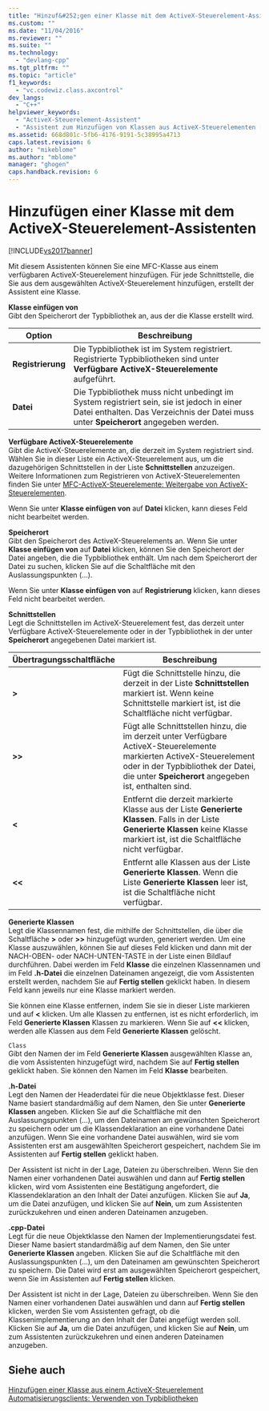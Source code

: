 ```yaml
---
title: "Hinzuf&#252;gen einer Klasse mit dem ActiveX-Steuerelement-Assistenten | Microsoft Docs"
ms.custom: ""
ms.date: "11/04/2016"
ms.reviewer: ""
ms.suite: ""
ms.technology: 
  - "devlang-cpp"
ms.tgt_pltfrm: ""
ms.topic: "article"
f1_keywords: 
  - "vc.codewiz.class.axcontrol"
dev_langs: 
  - "C++"
helpviewer_keywords: 
  - "ActiveX-Steuerelement-Assistent"
  - "Assistent zum Hinzufügen von Klassen aus ActiveX-Steuerelementen [C++]"
ms.assetid: 668d801c-5fb6-4176-9191-5c38995a4713
caps.latest.revision: 6
author: "mikeblome"
ms.author: "mblome"
manager: "ghogen"
caps.handback.revision: 6
---
```

# Hinzuf&#252;gen einer Klasse mit dem ActiveX-Steuerelement-Assistenten
[!INCLUDE[vs2017banner](../assembler/inline/includes/vs2017banner.md)]

Mit diesem Assistenten können Sie eine MFC\-Klasse aus einem verfügbaren ActiveX\-Steuerelement hinzufügen.  Für jede Schnittstelle, die Sie aus dem ausgewählten ActiveX\-Steuerelement hinzufügen, erstellt der Assistent eine Klasse.  
  
 **Klasse einfügen von**  
 Gibt den Speicherort der Typbibliothek an, aus der die Klasse erstellt wird.  
  
|Option|Beschreibung|  
|------------|------------------|  
|**Registrierung**|Die Typbibliothek ist im System registriert.  Registrierte Typbibliotheken sind unter **Verfügbare ActiveX\-Steuerelemente** aufgeführt.|  
|**Datei**|Die Typbibliothek muss nicht unbedingt im System registriert sein, sie ist jedoch in einer Datei enthalten.  Das Verzeichnis der Datei muss unter **Speicherort** angegeben werden.|  
  
 **Verfügbare ActiveX\-Steuerelemente**  
 Gibt die ActiveX\-Steuerelemente an, die derzeit im System registriert sind.  Wählen Sie in dieser Liste ein ActiveX\-Steuerelement aus, um die dazugehörigen Schnittstellen in der Liste **Schnittstellen** anzuzeigen.  Weitere Informationen zum Registrieren von ActiveX\-Steuerelementen finden Sie unter [MFC\-ActiveX\-Steuerelemente: Weitergabe von ActiveX\-Steuerelementen](../mfc/mfc-activex-controls-distributing-activex-controls.md).  
  
 Wenn Sie unter **Klasse einfügen von** auf **Datei** klicken, kann dieses Feld nicht bearbeitet werden.  
  
 **Speicherort**  
 Gibt den Speicherort des ActiveX\-Steuerelements an.  Wenn Sie unter **Klasse einfügen von** auf **Datei** klicken, können Sie den Speicherort der Datei angeben, die die Typbibliothek enthält.  Um nach dem Speicherort der Datei zu suchen, klicken Sie auf die Schaltfläche mit den Auslassungspunkten \(...\).  
  
 Wenn Sie unter **Klasse einfügen von** auf **Registrierung** klicken, kann dieses Feld nicht bearbeitet werden.  
  
 **Schnittstellen**  
 Legt die Schnittstellen im ActiveX\-Steuerelement fest, das derzeit unter Verfügbare ActiveX\-Steuerelemente oder in der Typbibliothek in der unter **Speicherort** angegebenen Datei markiert ist.  
  
|Übertragungsschaltfläche|Beschreibung|  
|------------------------------|------------------|  
|**\>**|Fügt die Schnittstelle hinzu, die derzeit in der Liste **Schnittstellen** markiert ist.  Wenn keine Schnittstelle markiert ist, ist die Schaltfläche nicht verfügbar.|  
|**\>\>**|Fügt alle Schnittstellen hinzu, die im derzeit unter Verfügbare ActiveX\-Steuerelemente markierten ActiveX\-Steuerelement oder in der Typbibliothek der Datei, die unter **Speicherort** angegeben ist, enthalten sind.|  
|**\<**|Entfernt die derzeit markierte Klasse aus der Liste **Generierte Klassen**.  Falls in der Liste **Generierte Klassen** keine Klasse markiert ist, ist die Schaltfläche nicht verfügbar.|  
|**\<\<**|Entfernt alle Klassen aus der Liste **Generierte Klassen**.  Wenn die Liste **Generierte Klassen** leer ist, ist die Schaltfläche nicht verfügbar.|  
  
 **Generierte Klassen**  
 Legt die Klassennamen fest, die mithilfe der Schnittstellen, die über die Schaltfläche **\>** oder **\>\>** hinzugefügt wurden, generiert werden.  Um eine Klasse auszuwählen, können Sie auf dieses Feld klicken und dann mit der NACH\-OBEN\- oder NACH\-UNTEN\-TASTE in der Liste einen Bildlauf durchführen. Dabei werden im Feld **Klasse** die einzelnen Klassennamen und im Feld **.h\-Datei** die einzelnen Dateinamen angezeigt, die vom Assistenten erstellt werden, nachdem Sie auf **Fertig stellen** geklickt haben.  In diesem Feld kann jeweils nur eine Klasse markiert werden.  
  
 Sie können eine Klasse entfernen, indem Sie sie in dieser Liste markieren und auf **\<** klicken.  Um alle Klassen zu entfernen, ist es nicht erforderlich, im Feld **Generierte Klassen** Klassen zu markieren. Wenn Sie auf **\<\<** klicken, werden alle Klassen aus dem Feld **Generierte Klassen** gelöscht.  
  
 `Class`  
 Gibt den Namen der im Feld **Generierte Klassen** ausgewählten Klasse an, die vom Assistenten hinzugefügt wird, nachdem Sie auf **Fertig stellen** geklickt haben.  Sie können den Namen im Feld **Klasse** bearbeiten.  
  
 **.h\-Datei**  
 Legt den Namen der Headerdatei für die neue Objektklasse fest.  Dieser Name basiert standardmäßig auf dem Namen, den Sie unter **Generierte Klassen** angeben.  Klicken Sie auf die Schaltfläche mit den Auslassungspunkten \(...\), um den Dateinamen am gewünschten Speicherort zu speichern oder um die Klassendeklaration an eine vorhandene Datei anzufügen.  Wenn Sie eine vorhandene Datei auswählen, wird sie vom Assistenten erst am ausgewählten Speicherort gespeichert, nachdem Sie im Assistenten auf **Fertig stellen** geklickt haben.  
  
 Der Assistent ist nicht in der Lage, Dateien zu überschreiben.  Wenn Sie den Namen einer vorhandenen Datei auswählen und dann auf **Fertig stellen** klicken, wird vom Assistenten eine Bestätigung angefordert, die Klassendeklaration an den Inhalt der Datei anzufügen.  Klicken Sie auf **Ja**, um die Datei anzufügen, und klicken Sie auf **Nein**, um zum Assistenten zurückzukehren und einen anderen Dateinamen anzugeben.  
  
 **.cpp\-Datei**  
 Legt für die neue Objektklasse den Namen der Implementierungsdatei fest.  Dieser Name basiert standardmäßig auf dem Namen, den Sie unter **Generierte Klassen** angeben.  Klicken Sie auf die Schaltfläche mit den Auslassungspunkten \(...\), um den Dateinamen am gewünschten Speicherort zu speichern.  Die Datei wird erst am ausgewählten Speicherort gespeichert, wenn Sie im Assistenten auf **Fertig stellen** klicken.  
  
 Der Assistent ist nicht in der Lage, Dateien zu überschreiben.  Wenn Sie den Namen einer vorhandenen Datei auswählen und dann auf **Fertig stellen** klicken, werden Sie vom Assistenten gefragt, ob die Klassenimplementierung an den Inhalt der Datei angefügt werden soll.  Klicken Sie auf **Ja**, um die Datei anzufügen, und klicken Sie auf **Nein**, um zum Assistenten zurückzukehren und einen anderen Dateinamen anzugeben.  
  
## Siehe auch  
 [Hinzufügen einer Klasse aus einem ActiveX\-Steuerelement](../ide/adding-a-class-from-an-activex-control-visual-cpp.md)   
 [Automatisierungsclients: Verwenden von Typbibliotheken](../mfc/automation-clients-using-type-libraries.md)